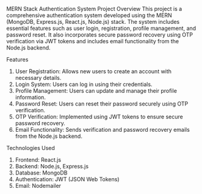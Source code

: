 MERN Stack Authentication System
Project Overview
This project is a comprehensive authentication system developed using the MERN (MongoDB, Express.js, React.js, Node.js) stack. 
The system includes essential features such as user login, registration, profile management, and password reset. 
It also incorporates secure password recovery using OTP verification via JWT tokens and includes email functionality from the Node.js backend.

Features
 1. User Registration:
   Allows new users to create an account with necessary details.
2. Login System:
   Users can log in using their credentials.
3.  Profile Management:
   Users can update and manage their profile information.
4. Password Reset:
   Users can reset their password securely using OTP verification.
5. OTP Verification:
   Implemented using JWT tokens to ensure secure password recovery.
6. Email Functionality:
   Sends verification and password recovery emails from the Node.js backend.


Technologies Used
1. Frontend: React.js
2. Backend: Node.js, Express.js
3. Database: MongoDB
4. Authentication: JWT (JSON Web Tokens)
5. Email: Nodemailer
